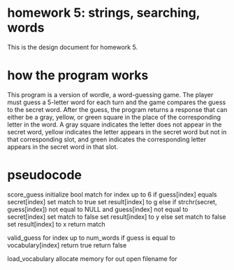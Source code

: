 
# homework 5: strings, searching, words

This is the design document for homework 5.

# how the program works

This program is a version of wordle, a word-guessing game. The player must guess a 5-letter word for each turn and the game compares the guess to the secret word. After the guess, the program returns a response that can either be a gray, yellow, or green square in the place of the corresponding letter in the word. A gray square indicates the letter does not appear in the secret word, yellow indicates the letter appears in the secret word but not in that corresponding slot, and green indicates the corresponding letter appears in the secret word in that slot. 

# pseudocode

score_guess
  initialize bool match
  for index up to 6
    if guess[index] equals secret[index]
      set match to true
      set result[index] to g
    else if strchr(secret, guess[index]) not equal to NULL and guess[index] not equal to secret[index]
      set match to false
      set result[index] to y
    else
      set match to false
      set result[index] to x
  return match

valid_guess
  for index up to num_words
    if guess is equal to vocabulary[index]
      return true
  return false 

load_vocabulary
  allocate memory for out
  open filename
  for
